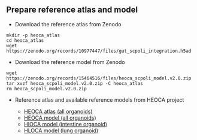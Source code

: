 
## Prepare reference atlas and model

* Download the reference atlas from Zenodo
```
mkdir -p heoca_atlas
cd heoca_atlas
wget https://zenodo.org/records/10977447/files/gut_scpoli_integration.h5ad
```

* Download the reference model from Zenodo
```
wget https://zenodo.org/records/15464516/files/heoca_scpoli_model.v2.0.zip
tar xvzf heoca_scpoli_model.v2.0.zip -C heoca_atlas
rm heoca_scpoli_model.v2.0.zip
```

* Reference atlas and available reference models from HEOCA project

    - [HEOCA atlas (all organoids)](https://zenodo.org/records/10977447/files/gut_scpoli_integration.h5ad)
    - [HEOCA model (all organoids)](https://zenodo.org/records/15464516/files/heoca_scpoli_model.v2.0.zip)
    - [HIOCA model (intestine organoid)](https://zenodo.org/records/15464516/files/hioca_scpoli_model.v1.0.zip)
    - [HLOCA model (lung organoid)](https://zenodo.org/records/15464516/files/hloca_scpoli_model.v2.0.zip)
